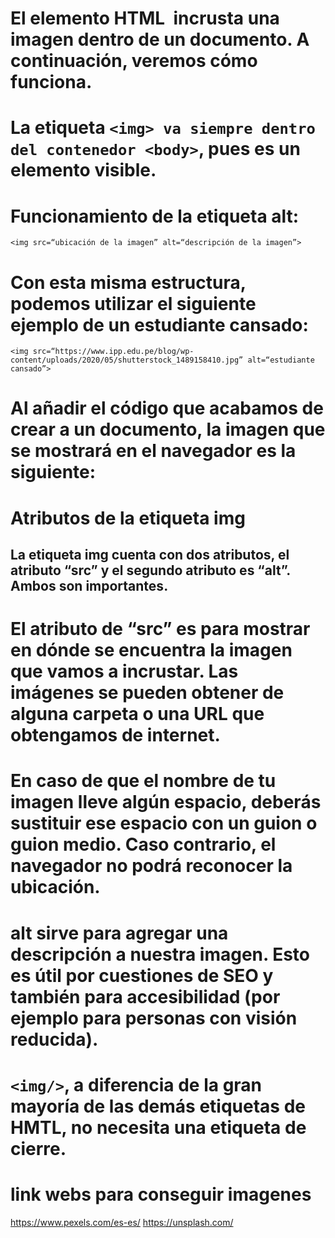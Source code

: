# El elemento HTML <img> incrusta una imagen dentro de un documento. A continuación, veremos cómo funciona.

# La etiqueta `<img> va siempre dentro del contenedor <body>`, pues es un elemento visible.

# Funcionamiento de la etiqueta alt:
`<img src=“ubicación de la imagen” alt=“descripción de la imagen”>`

# Con esta misma estructura, podemos utilizar el siguiente ejemplo de un estudiante cansado:

`<img src=“https://www.ipp.edu.pe/blog/wp-content/uploads/2020/05/shutterstock_1489158410.jpg” alt=“estudiante cansado”>`

# Al añadir el código que acabamos de crear a un documento, la imagen que se mostrará en el navegador es la siguiente:

# Atributos de la etiqueta img
## La etiqueta img cuenta con dos atributos, el atributo “src” y el segundo atributo es “alt”. Ambos son importantes.

# El atributo de “src” es para mostrar en dónde se encuentra la imagen que vamos a incrustar. Las imágenes se pueden obtener de alguna carpeta o una URL que obtengamos de internet.

# En caso de que el nombre de tu imagen lleve algún espacio, deberás sustituir ese espacio con un guion o guion medio. Caso contrario, el navegador no podrá reconocer la ubicación.
# alt sirve para agregar una descripción a nuestra imagen. Esto es útil por cuestiones de SEO y también para accesibilidad (por ejemplo para personas con visión reducida).

# `<img/>`, a diferencia de la gran mayoría de las demás etiquetas de HMTL, no necesita una etiqueta de cierre.

# link webs para conseguir imagenes
https://www.pexels.com/es-es/
https://unsplash.com/


